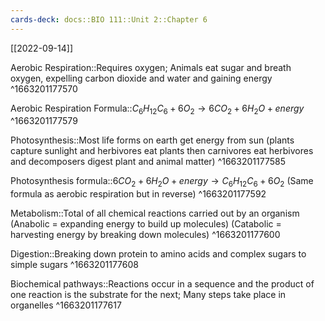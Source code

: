 ```yaml
---
cards-deck: docs::BIO 111::Unit 2::Chapter 6
---
```


[[2022-09-14]]

Aerobic Respiration::Requires oxygen; Animals eat sugar and breath oxygen, expelling carbon dioxide and water and gaining energy
^1663201177570

Aerobic Respiration Formula::$C_{6}H_{12}C_{6} + 6O_{2}\rightarrow 6CO_{2} + 6H_{2}O + energy$
^1663201177579

Photosynthesis::Most life forms on earth get energy from sun (plants capture sunlight and herbivores eat plants then carnivores eat herbivores and decomposers digest plant and animal matter)
^1663201177585

Photosynthesis formula::$6CO_{2} + 6H_{2}O + energy\rightarrow C_{6}H_{12}C_{6} + 6O_{2}$ (Same formula as aerobic respiration but in reverse)
^1663201177592

Metabolism::Total of all chemical reactions carried out by an organism (Anabolic = expanding energy to build up molecules) (Catabolic = harvesting energy by breaking down molecules)
^1663201177600

Digestion::Breaking down protein to amino acids and complex sugars to simple sugars
^1663201177608

Biochemical pathways::Reactions occur in a sequence and the product of one reaction is the substrate for the next; Many steps take place in organelles
^1663201177617

